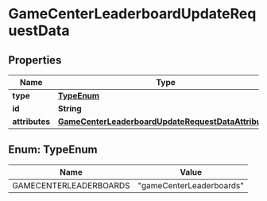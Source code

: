 

# GameCenterLeaderboardUpdateRequestData


## Properties

| Name | Type | Description | Notes |
|------------ | ------------- | ------------- | -------------|
|**type** | [**TypeEnum**](#TypeEnum) |  |  |
|**id** | **String** |  |  |
|**attributes** | [**GameCenterLeaderboardUpdateRequestDataAttributes**](GameCenterLeaderboardUpdateRequestDataAttributes.md) |  |  [optional] |



## Enum: TypeEnum

| Name | Value |
|---- | -----|
| GAMECENTERLEADERBOARDS | &quot;gameCenterLeaderboards&quot; |




